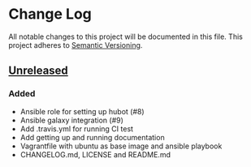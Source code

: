 # Change Log
All notable changes to this project will be documented in this file.
This project adheres to [Semantic Versioning](http://semver.org/).

## [Unreleased][unreleased]
### Added
- Ansible role for setting up hubot (#8)
- Ansible galaxy integration (#9)
- Add .travis.yml for running CI test
- Add getting up and running documentation
- Vagrantfile with ubuntu as base image and ansible playbook
- CHANGELOG.md, LICENSE and README.md


[unreleased]: https://github.com/pydelhi/pydelhi-infra/compare/v0.0.0...master
